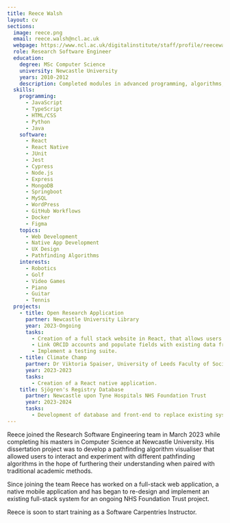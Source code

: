 ```yaml
---
title: Reece Walsh
layout: cv
sections:
  image: reece.png
  email: reece.walsh@ncl.ac.uk
  webpage: https://www.ncl.ac.uk/digitalinstitute/staff/profile/reecewalsh.html
  role: Research Software Engineer
  education:
    degree: MSc Computer Science
    university: Newcastle University
    years: 2010-2012
    description: Completed modules in advanced programming, algorithms, cyber security, databases, human interaction, networks and web technologies.
  skills:
    programming:
      - JavaScript
      - TypeScript
      - HTML/CSS
      - Python
      - Java
    software:
      - React
      - React Native
      - JUnit
      - Jest
      - Cypress
      - Node.js
      - Express
      - MongoDB
      - Springboot
      - MySQL
      - WordPress
      - GitHub Workflows
      - Docker
      - Figma
    topics:
      - Web Development
      - Native App Development
      - UX Design
      - Pathfinding Algorithms
    interests:
      - Robotics
      - Golf
      - Video Games
      - Piano
      - Guitar
      - Tennis
  projects:
    - title: Open Research Application
      partner: Newcastle University Library 
      year: 2023-Ongoing
      tasks:
        - Creation of a full stack website in React, that allows users to ascertain how open their research is.
        - Link ORCID accounts and populate fields with existing data from their API.
        - Implement a testing suite.
    - title: Climate Champ
      partner: Dr Viktoria Spaiser, University of Leeds Faculty of Social Sciences
      year: 2023-2023
      tasks:
        - Creation of a React native application. 
    title: Sjögren's Registry Database
      partner: Newcastle upon Tyne Hospitals NHS Foundation Trust
      year: 2023-2024
      tasks:
        - Development of database and front-end to replace existing system.
---
```


Reece joined the Research Software Engineering team in March 2023 while completing his masters in Computer Science at Newcastle University. His dissertation project was to develop a pathfinding algorithm visualiser that allowed users to interact and experiment with different pathfinding algorithms in the hope of furthering their understanding when paired with traditional academic methods.

Since joining the team Reece has worked on a full-stack web application, a native mobile application and has began to re-design and implement an existing full-stack system for an ongoing NHS Foundation Trust project.

Reece is soon to start training as a Software Carpentries Instructor.
